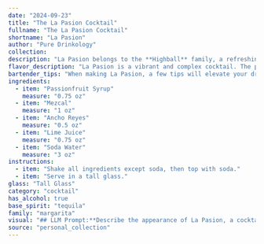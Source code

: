 ```yaml
---
date: "2024-09-23"
title: "The La Pasion Cocktail"
fullname: "The La Pasion Cocktail"
shortname: "La Pasion"
author: "Pure Drinkology"
collection:
description: "La Pasion belongs to the **Highball** family, a refreshing category often featuring spirits, mixers, and ice. This contemporary creation likely originated in a modern bar, combining the smoky intensity of mezcal with the vibrant fruitiness of passionfruit, ancho reyes, and lime, all balanced by the crispness of soda water. "
flavor_description: "La Pasion is a vibrant and complex cocktail. The passionfruit syrup brings a sweet, tangy, and tropical fruitiness, while the mezcal adds a smoky and earthy note. Ancho Reyes, a chile liqueur, introduces a subtle spice and warmth. Lime juice provides acidity and freshness, and soda water adds a light and bubbly texture. The result is a well-balanced cocktail that is both refreshing and intriguing. "
bartender_tips: "When making La Pasion, a few tips will elevate your drink:1. **Use fresh lime juice:**  This brings brightness and balances the sweetness.2. **Chill your mezcal:**  This ensures a smooth and refreshing taste.3. **Shake with ice, not just stir:**  This chills the drink and helps blend the flavors.4. **Top with soda water gently:**  This creates a refreshing and bubbly finish.5. **Garnish with a lime wheel or passionfruit pulp:**  This adds a touch of elegance and complements the flavors. "
ingredients:
  - item: "Passionfruit Syrup"
    measure: "0.75 oz"
  - item: "Mezcal"
    measure: "1 oz"
  - item: "Ancho Reyes"
    measure: "0.5 oz"
  - item: "Lime Juice"
    measure: "0.75 oz"
  - item: "Soda Water"
    measure: "3 oz"
instructions:
  - item: "Shake all ingredients except soda, then top with soda."
  - item: "Serve in a tall glass."
glass: "Tall Glass"
category: "cocktail"
has_alcohol: true
base_spirit: "tequila"
family: "margarita"
visual: "## LLM Prompt:**Describe the appearance of La Pasion, a cocktail made with Passionfruit Syrup, Mezcal, Ancho Reyes, Lime Juice, and Soda Water.****Consider the following aspects:*** **Color:** Is it a vibrant, bright color? A mellow, sunset hue? Does it have layers or depth?* **Clarity:** Is it crystal clear? Hazy? Are there any particles visible?* **Texture:** Is it smooth and silky? Bubbly and effervescent? Are there any bits of fruit or ice?* **Garnish:** What, if any, garnish is used? How does it complement the overall aesthetic?* **Glassware:** What type of glass is it served in? How does the shape and size affect the visual appeal? **Remember, your description should evoke a sense of the cocktail's visual beauty and appeal.** "
source: "personal_collection"
---
```


